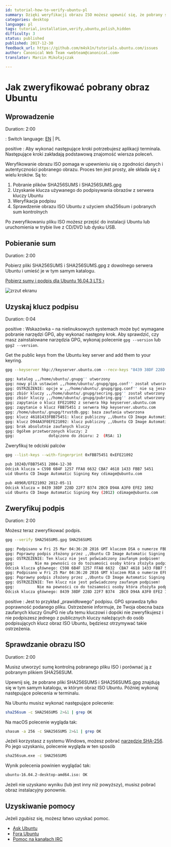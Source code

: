 ```yaml
---
id: tutorial-how-to-verify-ubuntu-pl
summary: Dzięki weryfikacji obrazu ISO możesz upewnić się, że pobrany system nie został uszkodzony.
categories: desktop
language: pl
tags: tutorial,installation,verify,ubuntu,polish,hidden
difficulty: 3
status: published
published: 2017-12-30
feedback_url: https://github.com/m4sk1n/tutorials.ubuntu.com/issues
author: Canonical Web Team <webteam@canonical.com>
translator: Marcin Mikołajczak

---
```


# Jak zweryfikować pobrany obraz Ubuntu

## Wprowadzenie
Duration: 2:00

: Switch language: [EN](tutorial/tutorial-how-to-verify-ubuntu) | PL

positive
: Aby wykonać następujące kroki potrzebujesz aplikacji terminala. Następujące kroki zakładają podstawową znajomość wiersza poleceń.

Weryfikowanie obrazu ISO pomaga w upewnieniu się o zgodności danych i autentyczności pobranego obrazu. Proces ten jest prosty, ale składa się z wielu kroków. Są to:

1. Pobranie plików SHA256SUMS i SHA256SUMS.gpg
2. Uzyskanie klucza używanego do podpisywania obrazów z serwera kluczy Ubuntu
3. Weryfikacja podpisu
4. Sprawdzenie obrazu ISO Ubuntu z użyciem sha256sum i pobranych sum kontrolnych

Po zweryfikowaniu pliku ISO możesz przejść do instalacji Ubuntu lub uruchomienia w trybie live z CD/DVD lub dysku USB.

## Pobieranie sum
Duration: 2:00

Pobierz pliki SHA256SUMS i SHA256SUMS.gpg z dowolnego serwera Ubuntu i umieść je w tym samym katalogu.

[Pobierz sumy i podpis dla Ubuntu 16.04.3 LTS&nbsp;&rsaquo;](http://releases.ubuntu.com/16.04)

![zrzut ekranu](https://assets.ubuntu.com/v1/f1cce1af-verify-1-releases.png)

## Uzyskaj klucz podpisu
Duration: 0:04

positive
: Wskazówka – na nielinuksowych systemach może być wymagane pobranie narzędzi GPG, aby wykonać następny krok. Aby sprawdzić, czy masz zainstalowane narzędzia GPG, wykonaj polecenie `gpg --version` lub `gpg2 --version`.

Get the public keys from the Ubuntu key server and add them to your keyring.

```bash
gpg --keyserver hkp://keyserver.ubuntu.com --recv-keys "8439 38DF 228D 22F7 B374 2BC0 D94A A3F0 EFE2 1092" "C598 6B4F 1257 FFA8 6632 CBA7 4618 1433 FBB7 5451"
```
```bash
gpg: katalog ,,/home/ubuntu/.gnupg'' utworzony
gpg: nowy plik ustawień ,,/home/ubuntu/.gnupg/gpg.conf'' został utworzony
gpg: OSTRZEŻENIE: opcje w ,,/home/ubuntu/.gnupg/gpg.conf'' nie są jeszcze uwzględnione
gpg: zbiór kluczy ,,/home/ubuntu/.gnupg/secring.gpg'' został utworzony
gpg: zbiór kluczy ,,/home/ubuntu/.gnupg/pubring.gpg'' został utworzony
gpg: zapytanie o klucz EFE21092 z serwera hkp keyserver.ubuntu.com
gpg: zapytanie o klucz FBB75451 z serwera hkp keyserver.ubuntu.com
gpg: /home/ubuntu/.gnupg/trustdb.gpg: baza zaufania utworzona
gpg: klucz 46181433FBB75451: klucz publiczny ,,Ubuntu CD Image Automatic Signing Key <cdimage@ubuntu.com>'' wczytano do zbioru
gpg: klucz D94AA3F0EFE21092: klucz publiczny ,,Ubuntu CD Image Automatic Signing Key (2012) <cdimage@ubuntu.com>'' wczytano do zbioru
gpg: brak absolutnie zaufanych kluczy
gpg: Ogółem przetworzonych kluczy: 2
gpg:               dołączono do zbioru: 2  (RSA: 1)
```

Zweryfikuj te odciski palców

```bash
gpg --list-keys --with-fingerprint 0xFBB75451 0xEFE21092
```
```bash
pub 1024D/FBB75451 2004-12-30
Odcisk klucza = C598 6B4F 1257 FFA8 6632 CBA7 4618 1433 FBB7 5451
uid Ubuntu CD Image Automatic Signing Key cdimage@ubuntu.com

pub 4096R/EFE21092 2012-05-11
Odcisk klucza = 8439 38DF 228D 22F7 B374 2BC0 D94A A3F0 EFE2 1092
uid Ubuntu CD Image Automatic Signing Key (2012) cdimage@ubuntu.com
```

## Zweryfikuj podpis
Duration: 2:00

Możesz teraz zweryfikować podpis.

```bash
gpg --verify SHA256SUMS.gpg SHA256SUMS
```
```bash
gpg: Podpisano w Fri 25 Mar 04:36:20 2016 GMT kluczem DSA o numerze FBB75451
gpg: Poprawny podpis złożony przez ,,Ubuntu CD Image Automatic Signing Key <cdimage@ubuntu.com>'' [nieznane]
gpg: OSTRZEŻENIE: Ten klucz nie jest poŚwiadczony zaufanym podpisem!
gpg:         Nie ma pewności co do tożsamości osoby która złożyła podpis.
Odcisk klucza głównego: C598 6B4F 1257 FFA8 6632  CBA7 4618 1433 FBB7 5451
gpg: Podpisano w Fri 25 Mar 04:36:20 2016 GMT kluczem RSA o numerze EFE21092
gpg: Poprawny podpis złożony przez ,,Ubuntu CD Image Automatic Signing Key (2012) <cdimage@ubuntu.com>'' [nieznane]
gpg: OSTRZEŻENIE: Ten klucz nie jest poŚwiadczony zaufanym podpisem!
gpg:          Nie ma pewności co do tożsamości osoby która złożyła podpis.
Odcisk klucza głównego: 8439 38DF 228D 22F7 B374  2BC0 D94A A3F0 EFE2 1092
```

positive
: Jest to przykład „prawidłowego” podpisu. GPG sprawdza tylko poprawność podanego pliku. Ostrzeżenie informuje, że Twoja obecna baza zaufanych kluczy GnuPG nie ufa temu kluczowi i dopóki nie zweryfikujesz i nie podpiszesz jednego z publicznych kluczy należących do osób podpisujących klucz obraz ISO Ubuntu, będziesz otrzymywać takie ostrzeżenia.

## Sprawdzanie obrazu ISO
Duration: 2:00

Musisz utworzyć sumę kontrolną pobranego pliku ISO i porównać ją z pobranym plikiem SHA256SUM.

Upewnij się, że pobrane pliki SHA256SUMS i SHA256SUMS.gpg znajdują się w tym samym katalogu, w którym obraz ISO Ubuntu. Później wykonaj następujące polecenia w terminalu.

Na Ubuntu musisz wykonać następujące polecenie:

```bash
sha256sum -c SHA256SUMS 2>&1 | grep OK
```

Na macOS polecenie wygląda tak:

```bash
shasum -a 256 -c SHA256SUMS 2>&1 | grep OK
```

Jeżeli korzystasz z systemu Windows, możesz pobrać [narzędzie SHA-256](http://www.labtestproject.com/files/win/sha256sum/sha256sum.exe). Po jego uzyskaniu, polecenie wygląda w ten sposób

```bash
sha256sum.exe -c SHA256SUMS
```

Wynik polecenia powinien wyglądać tak:

```bash
ubuntu-16.04.2-desktop-amd64.iso: OK
```

Jeżeli nie uzyskano wyniku (lub jest inny niż powyższy), musisz pobrać obraz instalacyjny ponownie.

## Uzyskiwanie pomocy

Jeżeli zgubisz się, możesz łatwo uzyskać pomoc.

* [Ask Ubuntu](https://askubuntu.com/)
* [Fora Ubuntu](https://ubuntuforums.org/)
* [Pomoc na kanałach IRC](https://wiki.ubuntu.com/IRC/ChannelList)
